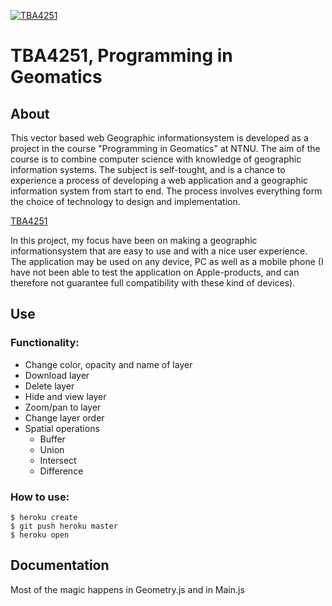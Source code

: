 [![TBA4251](https://infinite-plains-41468.herokuapp.com/images/logo_orange_shdw.png)](https://infinite-plains-41468.herokuapp.com/)
# TBA4251, Programming in Geomatics

## About
This vector based web Geographic informationsystem is developed as a project in the course "Programming in Geomatics" at NTNU. The aim of the course is to combine computer science with knowledge of geographic information systems. The subject is self-tought, and is a chance to experience a process of developing a web application and a geographic information system from start to end. The process involves everything form the choice of technology to design and implementation.

[TBA4251](https://infinite-plains-41468.herokuapp.com/)

In this project, my focus have been on making a geographic informationsystem that are easy to use and with a nice user experience. The application may be used on any device, PC as well as a mobile phone (I have not been able to test the application on Apple-products, and can therefore not guarantee full compatibility with these kind of devices).

## Use
### Functionality:

* Change color, opacity and name of layer
* Download layer
* Delete layer
* Hide and view layer
* Zoom/pan to layer
* Change layer order
* Spatial operations
  * Buffer
  * Union
  * Intersect
  * Difference

### How to use:
```
$ heroku create
$ git push heroku master
$ heroku open
```

## Documentation
Most of the magic happens in Geometry.js and in Main.js
